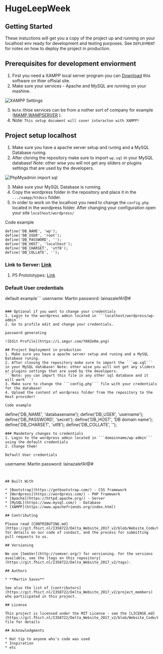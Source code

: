 # HugeLeepWeek
## Getting Started
These instuctions will get you a copy of the project up and running on your localhost env ready for development and testing purposes. See ```DEPLOYMENT``` for notes on how to deploy the project in production. 

## Prerequisites for development enviorment
1. First you need a XAMPP local server program you can [Download](https://www.apachefriends.org/index.html) this software on thier offisial site.
2. Make sure your services - Apache and MySQL are running on your mashine. 

![XAMPP Settings](https://i.imgur.com/RYRrrUb.png)

3. ```Note:```thise services can be from a nother sort of company for example ([MAMP](https://www.mamp.info/en/downloads/),[WAMPSERVER](http://www.wampserver.com/en/) ). 
4. Note: ```This setup document will cover interacton with XAMPP!```


## Project setup localhost
1. Make sure you have a apache server setup and runing and a MySQL Database runing.
2. After cloning the repository make sure to import ```wp.sql``` in your MySQL database! Note: other wise you will not get any sliders or plugins settings that are used by the developers.

![PhpMyadmin import sql](https://i.imgur.com/ErQ61MP.png)

3. Make sure your MySQL Database is running.
4. Copy the wordpress folder in the repository and place it in the ```.../xampp/htdocs``` folder. 
5. In order to work on the localhost you need to change the ```config.php``` located in the wordpress folder. After changing your configuration open your site  ```localhost/wordpress/```

Code example
```
define('DB_NAME', 'wp');
define('DB_USER', 'root');
define('DB_PASSWORD', '');
define('DB_HOST', 'localhost');
define('DB_CHARSET', 'utf8');
define('DB_COLLATE', '');
```

### Link to Server: [Link](http://i358717.hera.fhict.nl/wordpress/)
 1. P5 Protototypes: [Link](http://i358717.hera.fhict.nl/empty-example/)
### Default User credentials 
default example```
username: Martin
password: lainazalefA!@#
```

### Optional if you want to change your credentials 
1. Login to the wordpress admin located in ```localhost/wordpress/wp-admin```
2. Go to profile edit and change your credentials.

password generating

![Edit Profile](https://i.imgur.com/Y80ZeRm.png)

## Project Deployment in production
1. Make sure you have a apache server setup and runing and a MySQL Database runing.
2. After cloning the repository make sure to import the ```wp.sql``` in your MySQL database! Note: other wise you will not get any sliders or plugins settings that are used by the developers.
```Note: you can import this file in any other sql database and it will work```!
3. Make sure to change the ```config.php``` file with your credentials for the database!
4. Upload the content of wordpress folder from the repository to the Host provider!

Code example
```
define('DB_NAME', 'databasename');
define('DB_USER', 'username');
define('DB_PASSWORD', 'secret');
define('DB_HOST', 'DB domain name');
define('DB_CHARSET', 'utf8');
define('DB_COLLATE', '');
```
### Mandetory changes to credentials
1. Login to the wordpress admin located in ```domainname/wp-admin``` using the default credentials 
2. Change them!

Default User credentials
```
username: Martin
password: lainazalefA!@#
```


## Built With

* [Bootstrap](https://getbootstrap.com/) - CSS framework
* [Wordpress](https://wordpress.com/) - PHP framework
* [Apache](https://httpd.apache.org/) - Server
* [MySQL](https://www.mysql.com/) - Database
* [XAMPP](https://www.apachefriends.org/index.html)

## Contributing

Please read [CONTRIBUTING.md](https://git.fhict.nl/I358722/Delta_Website_2017_v2/blob/Website_Code/CONTRIBUTING.md) for details on our code of conduct, and the process for submitting pull requests to us.

## Versioning

We use [SemVer](http://semver.org/) for versioning. For the versions available, see the [tags on this repository](https://git.fhict.nl/I358722/Delta_Website_2017_v2/tags). 

## Authors

* **Martin Savov**

See also the list of [contributors](https://git.fhict.nl/I358722/Delta_Website_2017_v2/project_members) who participated in this project.

## License

This project is licensed under the MIT License - see the [LICENSE.md](https://git.fhict.nl/I358722/Delta_Website_2017_v2/blob/Website_Code/LICENCE.md) file for details

## Acknowledgments

* Hat tip to anyone who's code was used
* Inspiration
* etc
